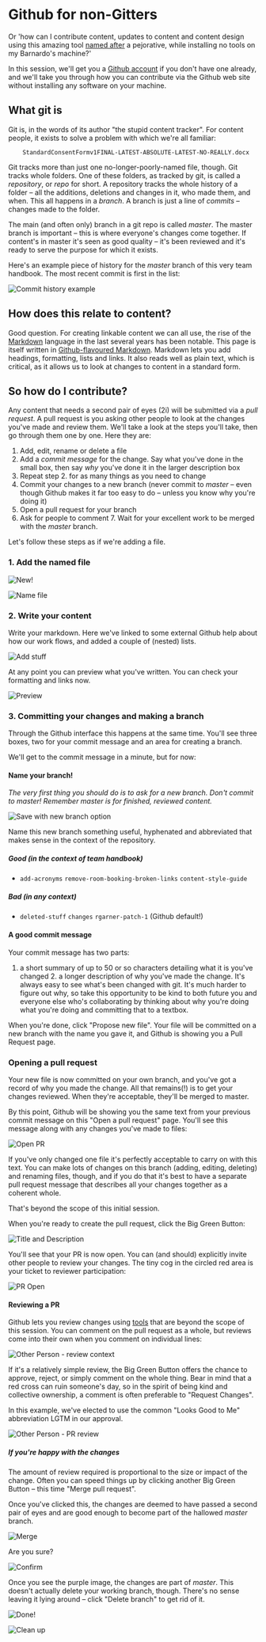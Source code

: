 # Github for non-Gitters

Or 'how can I contribute content, updates to content and content design using
this amazing tool [named after](https://www.quora.com/Why-is-Git-called-Git) a
pejorative, while installing no tools on my Barnardo's machine?'

In this session, we'll get you a [Github
account](https://github.com/join?source=header-home) if you don't have one
already, and we'll take you through how you can contribute via the Github web
site without installing any software on your machine.

## What git is

Git is, in the words of its author "the stupid content tracker". For content
people, it exists to solve a problem with which we're all familiar:

```
    StandardConsentFormv1FINAL-LATEST-ABSOLUTE-LATEST-NO-REALLY.docx 
```

Git tracks more than just one no-longer-poorly-named file, though. Git tracks
whole folders. One of these folders, as tracked by git, is called a
_repository_, or _repo_ for short. A repository tracks the whole history of a
folder – all the additions, deletions and changes in it, who made them, and
when. This all happens in a _branch_. A branch is just a line of _commits_ –
changes made to the folder.

The main (and often only) branch in a git repo is called _master_. The master
branch is important – this is where everyone's changes come together. If
content's in master it's seen as good quality – it's been reviewed and it's
ready to serve the purpose for which it exists.

Here's an example piece of history for the _master_ branch of this very team
handbook. The most recent commit is first in the list:

![](img/01-1-commit-history.png "Commit history example")

## How does this relate to content?

Good question. For creating linkable content we can all use, the rise of the
[Markdown](https://en.wikipedia.org/wiki/Markdown) language in the last several
years has been notable. This page is itself written in [Github-flavoured
Markdown](https://guides.github.com/features/mastering-markdown/). Markdown lets
you add headings, formatting, lists and links. It also reads well as plain text,
which is critical, as it allows us to look at changes to content in a standard
form.

## So how do I contribute?

Any content that needs a second pair of eyes (2i) will be submitted via a _pull
request_. A pull request is you asking other people to look at the changes
you've made and review them. We'll take a look at the steps you'll take, then
go through them one by one. Here they are:

1. Add, edit, rename or delete a file
2. Add a _commit message_ for the change. Say what you've done in the small 
box, then say *why* you've done it in the larger description box 
3. Repeat step 2. for as many things as you need to
change 
4. Commit your changes to a new branch (never commit to _master_ – even
though Github makes it far too easy to do – unless you know why you're doing it)
5. Open a pull request for your branch 
6. Ask for people to comment 7. Wait for
your excellent work to be merged with the _master_ branch.

Let's follow these steps as if we're adding a file.

### 1. Add the named file

![](img/01-new-file.png "New!")

![](img/02-name-file.png "Name file")

### 2. Write your content

Write your markdown. Here we've linked to some external Github help about how
our work flows, and added a couple of (nested) lists.

![](img/03-add-content.png "Add stuff")

At any point you can preview what you've written. You can check your formatting
and links now.

![](img/04-preview.png "Preview")

### 3. Committing your changes and making a branch

Through the Github interface this happens at the same time. You'll see three
boxes, two for your commit message and an area for creating a branch.

We'll get to the commit message in a minute, but for now:

#### Name your branch!

_The very first thing you should do is to ask for a new branch. Don't commit to
master! Remember master is for finished, reviewed content._

![](img/05-new-branch.png "Save with new branch option")

Name this new branch something useful, hyphenated and abbreviated that makes
sense in the context of the repository.

##### Good (in the context of team handbook)

* `add-acronyms` `remove-room-booking-broken-links` `content-style-guide`

##### Bad (in any context)

* `deleted-stuff` `changes` `rgarner-patch-1` (Github default!)

#### A good commit message

Your commit message has two parts:

1. a short summary of up to 50 or so characters detailing what it is you've
changed 2. a longer description of why you've made the change. It's always easy
to see what's been changed with git. It's much harder to figure out why, so take
this opportunity to be kind to both future you and everyone else who's
collaborating by thinking about why you're doing what you're doing and
committing that to a textbox.

When you're done, click "Propose new file". Your file will be committed on a new
branch with the name you gave it, and Github is showing you a Pull Request page.

### Opening a pull request

Your new file is now committed on your own branch, and you've got a record of
why you made the change. All that remains(!) is to get your changes reviewed.
When they're acceptable, they'll be merged to master.

By this point, Github will be showing you the same text from your previous
commit message on this "Open a pull request" page. You'll see this message along
with any changes you've made to files:

![](img/06-open-pr.png "Open PR")

If you've only changed one file it's perfectly acceptable to carry on with this
text. You can make lots of changes on this branch (adding, editing, deleting)
and renaming files, though, and if you do that it's best to have a separate pull
request message that describes all your changes together as a coherent whole.

That's beyond the scope of this initial session.

When you're ready to create the pull request, click the Big Green Button:

![](img/07-description.png "Title and Description")

You'll see that your PR is now open. You can (and should) explicitly invite
other people to review your changes. The tiny cog in the circled red area is
your ticket to reviewer participation:

![](img/08-ask-for-pr.png "PR Open")

#### Reviewing a PR

Github lets you review changes using
[tools](https://help.github.com/articles/about-pull-request-reviews/) that are
beyond the scope of this session. You can comment on the pull request as a
whole, but reviews come into their own when you comment on individual lines:

![](img/08-1-review-line.png "Other Person - review context")

If it's a relatively simple review, the Big Green Button offers the chance to
approve, reject, or simply comment on the whole thing. Bear in mind that a red
cross can ruin someone's day, so in the spirit of being kind and collective
ownership, a comment is often preferable to "Request Changes".

In this example, we've elected to use the common "Looks Good to Me" abbreviation
LGTM in our approval.

![](img/09-pr-review.png "Other Person - PR review")

##### If you're happy with the changes

The amount of review required is proportional to the size or impact of the
change. Often you can speed things up by clicking another Big Green Button –
this time "Merge pull request".

Once you've clicked this, the changes are deemed to have passed a second pair of
eyes and are good enough to become part of the hallowed _master_ branch.

![](img/10-merge-button.png "Merge")

Are you sure?

![](img/11-confirm.png "Confirm")

Once you see the purple image, the changes are part of _master_. This doesn't
actually delete your working branch, though. There's no sense leaving it lying
around – click "Delete branch" to get rid of it.

![](img/12-merged.png "Done!")

![](img/13-delete.png "Clean up")